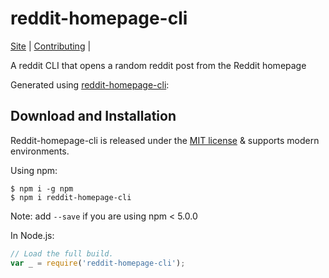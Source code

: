 # reddit-homepage-cli

[Site](https://www.npmjs.com/package/reddit-homepage-cli) |
[Contributing](https://github.com/JustCabyr/reddit-cli/blob/master/.github/CONTRIBUTING.md) |

A reddit CLI that opens a random reddit post from the Reddit homepage

Generated using [reddit-homepage-cli](https://www.npmjs.com/package/reddit-homepage-cli):


## Download and Installation
Reddit-homepage-cli is released under the [MIT license](https://github.com/JustCabyr/reddit-cli/blob/main/LICENSE) & supports modern environments.<br>

Using npm:
```shell
$ npm i -g npm
$ npm i reddit-homepage-cli
```
Note: add `--save` if you are using npm < 5.0.0

In Node.js:
```js
// Load the full build.
var _ = require('reddit-homepage-cli');